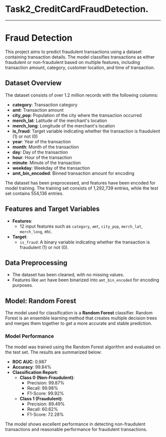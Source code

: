 # Task2_CreditCardFraudDetection.

---

# Fraud Detection

This project aims to predict fraudulent transactions using a dataset containing transaction details. The model classifies transactions as either fraudulent or non-fraudulent based on multiple features, including transaction amount, category, customer location, and time of transaction.

## Dataset Overview

The dataset consists of over 1.2 million records with the following columns:

- **category**: Transaction category
- **amt**: Transaction amount
- **city_pop**: Population of the city where the transaction occurred
- **merch_lat**: Latitude of the merchant's location
- **merch_long**: Longitude of the merchant's location
- **is_fraud**: Target variable indicating whether the transaction is fraudulent (1) or not (0)
- **year**: Year of the transaction
- **month**: Month of the transaction
- **day**: Day of the transaction
- **hour**: Hour of the transaction
- **minute**: Minute of the transaction
- **weekday**: Weekday of the transaction
- **amt_bin_encoded**: Binned transaction amount for encoding

The dataset has been preprocessed, and features have been encoded for model training. The training set consists of 1,292,739 entries, while the test set contains 554,136 entries.

## Features and Target Variables

- **Features**: 
  - 12 input features such as `category`, `amt`, `city_pop`, `merch_lat`, `merch_long`, etc.
- **Target**: 
  - `is_fraud`: A binary variable indicating whether the transaction is fraudulent (1) or not (0).

## Data Preprocessing

- The dataset has been cleaned, with no missing values.
- Features like `amt` have been binarized into `amt_bin_encoded` for encoding purposes.

## Model: Random Forest

The model used for classification is a **Random Forest** classifier. Random Forest is an ensemble learning method that creates multiple decision trees and merges them together to get a more accurate and stable prediction.

### Model Performance

The model was trained using the Random Forest algorithm and evaluated on the test set. The results are summarized below:

- **ROC AUC**: 0.987
- **Accuracy**: 99.84%
- **Classification Report**: 
  - **Class 0 (Non-Fraudulent)**:
    - Precision: 99.87%
    - Recall: 99.98%
    - F1-Score: 99.92%
  - **Class 1 (Fraudulent)**:
    - Precision: 89.49%
    - Recall: 60.62%
    - F1-Score: 72.28%

The model shows excellent performance in detecting non-fraudulent transactions and reasonable performance for fraudulent transactions.
